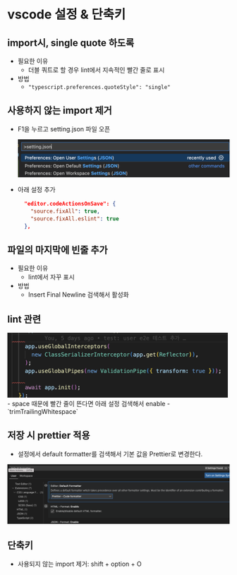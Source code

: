 # vscode 설정 & 단축키

## import시, single quote 하도록

- 필요한 이유
  - 더블 쿼트로 할 경우 lint에서 지속적인 빨간 줄로 표시
- 방법
  - `"typescript.preferences.quoteStyle": "single"`

## 사용하지 않는 import 제거

- F1을 누르고 setting.json 파일 오픈

  <img src="https://github.com/programmer-sjk/TIL/blob/main/images/ide/setting-json.png" width="500">

- 아래 설정 추가

  ```json
    "editor.codeActionsOnSave": {
      "source.fixAll": true,
      "source.fixAll.eslint": true
    },
  ```

## 파일의 마지막에 빈줄 추가

- 필요한 이유
  - lint에서 자꾸 표시
- 방법
  - Insert Final Newline 검색해서 활성화

## lint 관련

<img src="https://github.com/programmer-sjk/TIL/blob/main/images/ide/8_lint_space.png" width="500">
- space 때문에 빨간 줄이 뜬다면 아래 설정 검색해서 enable
  - `trimTrailingWhitespace`

## 저장 시 prettier 적용

- 설정에서 default formatter를 검색해서 기본 값을 Prettier로 변경한다.

 <img src="https://github.com/programmer-sjk/TIL/blob/main/images/ide/save_prettier.png" width="600">

## 단축키

- 사용되지 않는 import 제거: shift + option + O
